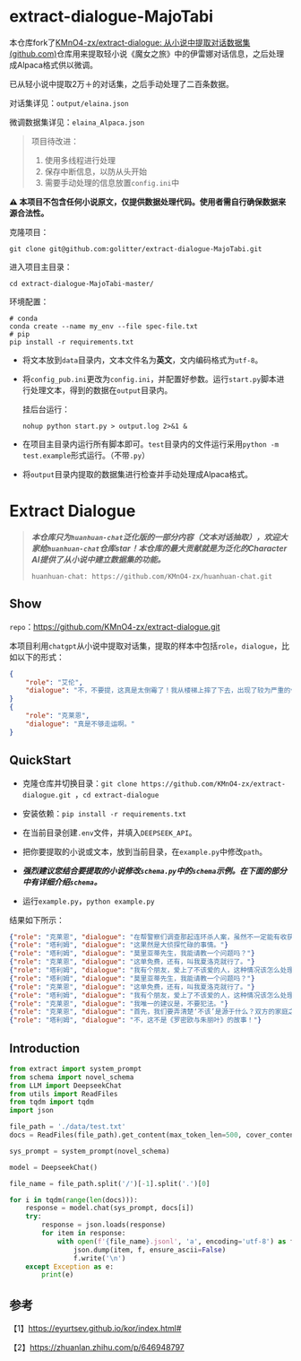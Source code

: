 # extract-dialogue-MajoTabi

本仓库fork了[KMnO4-zx/extract-dialogue: 从小说中提取对话数据集 (github.com)](https://github.com/KMnO4-zx/extract-dialogue/tree/master)仓库用来提取轻小说《魔女之旅》中的伊雷娜对话信息，之后处理成Alpaca格式供以微调。

已从轻小说中提取2万＋的对话集，之后手动处理了二百条数据。

对话集详见：`output/elaina.json`

微调数据集详见：`elaina_Alpaca.json`

> 项目待改进：
>
> 1. 使用多线程进行处理
> 2. 保存中断信息，以防从头开始
> 3. 需要手动处理的信息放置`config.ini`中

**⚠️ 本项目不包含任何小说原文，仅提供数据处理代码。使用者需自行确保数据来源合法性。**

克隆项目：

```shell
git clone git@github.com:golitter/extract-dialogue-MajoTabi.git
```

进入项目主目录：

```shell
cd extract-dialogue-MajoTabi-master/
```

环境配置：

```shell
# conda
conda create --name my_env --file spec-file.txt
# pip 
pip install -r requirements.txt
```



- 将文本放到`data`目录内，文本文件名为**英文**，文内编码格式为`utf-8`。

- 将`config_pub.ini`更改为`config.ini`，并配置好参数。运行`start.py`脚本进行处理文本，得到的数据在`output`目录内。

  挂后台运行：

  ```shell
  nohup python start.py > output.log 2>&1 &
  ```

- 在项目主目录内运行所有脚本即可。`test`目录内的文件运行采用`python -m test.example`形式运行。（不带`.py`）

- 将`output`目录内提取的数据集进行检查并手动处理成Alpaca格式。



# Extract Dialogue

>***本仓库只为`huanhuan-chat`泛化版的一部分内容（文本对话抽取），欢迎大家给`huanhuan-chat`仓库star！本仓库的最大贡献就是为泛化的Character AI提供了从小说中建立数据集的功能。***
>
>`huanhuan-chat: https://github.com/KMnO4-zx/huanhuan-chat.git`

## Show

`repo`：https://github.com/KMnO4-zx/extract-dialogue.git

本项目利用`chatgpt`从小说中提取对话集，提取的样本中包括`role`，`dialogue`，比如以下的形式：

```json
{
    "role": "艾伦",
    "dialogue": "不，不要提，这真是太倒霉了！我从楼梯上摔了下去，出现了较为严重的骨裂，只能打石膏做固定。"
}
{
    "role": "克莱恩",
    "dialogue": "真是不够走运啊。"
}
```

## QuickStart

- 克隆仓库并切换目录：`git clone https://github.com/KMnO4-zx/extract-dialogue.git `，`cd extract-dialogue`

- 安装依赖：`pip install -r requirements.txt`
- 在当前目录创建`.env`文件，并填入`DEEPSEEK_API`。
- 把你要提取的小说或文本，放到当前目录，在`example.py`中修改`path`。
- ***强烈建议您结合要提取的小说修改`schema.py`中的`schema`示例。在下面的部分中有详细介绍`schema`。***

- 运行`example.py`，`python example.py`

结果如下所示：

```json
{"role": "克莱恩", "dialogue": "在帮警察们调查那起连环杀人案，虽然不一定能有收获，但赏金足够诱人，而且，和警察部门建立良好的关系对我们私家侦探来说非常重要。"}
{"role": "塔利姆", "dialogue": "这果然是大侦探忙碌的事情。"}
{"role": "塔利姆", "dialogue": "莫里亚蒂先生，我能请教一个问题吗？"}
{"role": "克莱恩", "dialogue": "这单免费，还有，叫我夏洛克就行了。"}
{"role": "塔利姆", "dialogue": "我有个朋友，爱上了不该爱的人，这种情况该怎么处理？"}
{"role": "塔利姆", "dialogue": "莫里亚蒂先生，我能请教一个问题吗？"}
{"role": "克莱恩", "dialogue": "这单免费，还有，叫我夏洛克就行了。"}
{"role": "塔利姆", "dialogue": "我有个朋友，爱上了不该爱的人，这种情况该怎么处理？"}
{"role": "克莱恩", "dialogue": "我唯一的建议是，不要犯法。"}
{"role": "克莱恩", "dialogue": "首先，我们要弄清楚‘不该’是源于什么？双方的家庭之间有仇恨关系？"}
{"role": "塔利姆", "dialogue": "不，这不是《罗密欧与朱丽叶》的故事！"}
```


## Introduction

```python
from extract import system_prompt
from schema import novel_schema
from LLM import DeepseekChat
from utils import ReadFiles
from tqdm import tqdm
import json

file_path = './data/test.txt'
docs = ReadFiles(file_path).get_content(max_token_len=500, cover_content=0)

sys_prompt = system_prompt(novel_schema)

model = DeepseekChat()

file_name = file_path.split('/')[-1].split('.')[0]

for i in tqdm(range(len(docs))):
    response = model.chat(sys_prompt, docs[i])
    try:
        response = json.loads(response)
        for item in response:
            with open(f'{file_name}.jsonl', 'a', encoding='utf-8') as f:
                json.dump(item, f, ensure_ascii=False)
                f.write('\n')
    except Exception as e:
        print(e)
```

## 参考

【1】https://eyurtsev.github.io/kor/index.html#

【2】https://zhuanlan.zhihu.com/p/646948797
